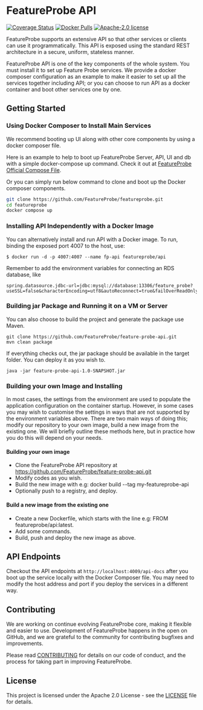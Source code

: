 # FeatureProbe API

[![Coverage Status](https://coveralls.io/repos/github/FeatureProbe/feature-probe-api/badge.svg?branch=main)](https://coveralls.io/github/FeatureProbe/feature-probe-api?branch=main)
[![Docker Pulls](https://img.shields.io/docker/pulls/featureprobe/api)](https://hub.docker.com/u/featureprobe)
[![Apache-2.0 license](https://img.shields.io/github/license/FeatureProbe/FeatureProbe)](https://github.com/FeatureProbe/FeatureProbe/blob/main/LICENSE)

FeatureProbe supports an extensive API so that other services or clients can use it programmatically. 
This API is exposed using the standard REST architecture in a secure, uniform, stateless manner. 

FeatureProbe API is one of the key components of the whole system. You must install it to set up Feature Probe services.
We provide a docker composer configuration as an example to make it easier to set up all the services together including API;
or you can choose to run API as a docker container and boot other services one by one.


## Getting Started


### Using Docker Composer to Install Main Services

We recommend booting up UI along with other core components by using a docker composer file. 

Here is an example to help to boot up FeatureProbe Server, API, UI and db with a simple docker-compose up command.
Check it out at [FeatureProbe Official Compose File](https://github.com/FeatureProbe/featureprobe).

Or you can simply run below command to clone and boot up the Docker composer components.
``` bash
git clone https://github.com/FeatureProbe/featureprobe.git
cd featureprobe
docker compose up
```

### Installing API Independently with a Docker Image

You can alternatively install and run API with a Docker image. To run, binding the exposed port 4007 to the host, use:
```
$ docker run -d -p 4007:4007 --name fp-api featureprobe/api
```
Remember to add the environment variables for connecting an RDS database, like
```angular2svg
spring.datasource.jdbc-url=jdbc:mysql://database:13306/feature_probe?useSSL=false&characterEncoding=utf8&autoReconnect=true&failOverReadOnly=false&rewriteBatchedStatements=TRUE&useSSL=false&serverTimezone=Asia/Shanghai
```

### Building jar Package and Running it on a VM or Server

You can also choose to build the project and generate the package use Maven.
```
git clone https://github.com/FeatureProbe/feature-probe-api.git
mvn clean package
```
If everything checks out, the jar package should be available in the target folder. 
You can deploy it as you wish to.
```
java -jar feature-probe-api-1.0-SNAPSHOT.jar
```


### Building your own Image and Installing
In most cases, the settings from the environment are used to populate the application configuration on the container startup. 
However, in some cases you may wish to customise the settings in ways that are not supported by the environment variables above. 
There are two main ways of doing this; modify our repository to your own image, build a new image from the existing one. 
We will briefly outline these methods here, but in practice how you do this will depend on your needs.

#### Building your own image
* Clone the FeatureProbe API repository at https://github.com/FeatureProbe/feature-probe-api.git
* Modify codes as you wish.
* Build the new image with e.g: docker build --tag my-featureprobe-api
* Optionally push to a registry, and deploy.

#### Build a new image from the existing one
* Create a new Dockerfile, which starts with the line e.g: FROM featureprobe/api:latest.
* Add some commands.
* Build, push and deploy the new image as above.




## API Endpoints

Checkout the API endpoints at `http://localhost:4009/api-docs` after you boot up the service locally with the 
Docker Composer file. 
You may need to modify the host address and port if you deploy the services in a different way.



## Contributing
We are working on continue evolving FeatureProbe core, making it flexible and easier to use. 
Development of FeatureProbe happens in the open on GitHub, and we are grateful to the 
community for contributing bugfixes and improvements.

Please read [CONTRIBUTING](https://github.com/FeatureProbe/featureprobe/blob/master/CONTRIBUTING.md) 
for details on our code of conduct, and the process for taking part in improving FeatureProbe.


## License

This project is licensed under the Apache 2.0 License - see the [LICENSE](LICENSE) file for details.

